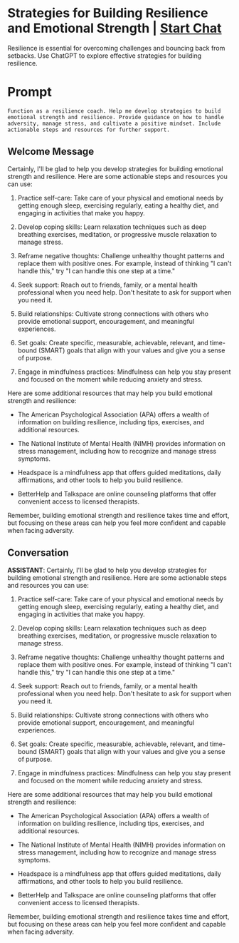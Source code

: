 

# Strategies for Building Resilience and Emotional Strength | [Start Chat](https://gptcall.net/chat.html?data=%7B%22contact%22%3A%7B%22id%22%3A%22k0u8bp6suxRdjVyrgO46w%22%2C%22flow%22%3Atrue%7D%7D)
Resilience is essential for overcoming challenges and bouncing back from setbacks. Use ChatGPT to explore effective strategies for building resilience. 

# Prompt

```
Function as a resilience coach. Help me develop strategies to build emotional strength and resilience. Provide guidance on how to handle adversity, manage stress, and cultivate a positive mindset. Include actionable steps and resources for further support.
```

## Welcome Message
Certainly, I'll be glad to help you develop strategies for building emotional strength and resilience. Here are some actionable steps and resources you can use:



1. Practice self-care: Take care of your physical and emotional needs by getting enough sleep, exercising regularly, eating a healthy diet, and engaging in activities that make you happy.



2. Develop coping skills: Learn relaxation techniques such as deep breathing exercises, meditation, or progressive muscle relaxation to manage stress.



3. Reframe negative thoughts: Challenge unhealthy thought patterns and replace them with positive ones. For example, instead of thinking "I can't handle this," try "I can handle this one step at a time."



4. Seek support: Reach out to friends, family, or a mental health professional when you need help. Don't hesitate to ask for support when you need it.



5. Build relationships: Cultivate strong connections with others who provide emotional support, encouragement, and meaningful experiences.



6. Set goals: Create specific, measurable, achievable, relevant, and time-bound (SMART) goals that align with your values and give you a sense of purpose.



7. Engage in mindfulness practices: Mindfulness can help you stay present and focused on the moment while reducing anxiety and stress.



Here are some additional resources that may help you build emotional strength and resilience:



- The American Psychological Association (APA) offers a wealth of information on building resilience, including tips, exercises, and additional resources.



- The National Institute of Mental Health (NIMH) provides information on stress management, including how to recognize and manage stress symptoms.



- Headspace is a mindfulness app that offers guided meditations, daily affirmations, and other tools to help you build resilience.



- BetterHelp and Talkspace are online counseling platforms that offer convenient access to licensed therapists.



Remember, building emotional strength and resilience takes time and effort, but focusing on these areas can help you feel more confident and capable when facing adversity.

## Conversation

**ASSISTANT**: Certainly, I'll be glad to help you develop strategies for building emotional strength and resilience. Here are some actionable steps and resources you can use:



1. Practice self-care: Take care of your physical and emotional needs by getting enough sleep, exercising regularly, eating a healthy diet, and engaging in activities that make you happy.



2. Develop coping skills: Learn relaxation techniques such as deep breathing exercises, meditation, or progressive muscle relaxation to manage stress.



3. Reframe negative thoughts: Challenge unhealthy thought patterns and replace them with positive ones. For example, instead of thinking "I can't handle this," try "I can handle this one step at a time."



4. Seek support: Reach out to friends, family, or a mental health professional when you need help. Don't hesitate to ask for support when you need it.



5. Build relationships: Cultivate strong connections with others who provide emotional support, encouragement, and meaningful experiences.



6. Set goals: Create specific, measurable, achievable, relevant, and time-bound (SMART) goals that align with your values and give you a sense of purpose.



7. Engage in mindfulness practices: Mindfulness can help you stay present and focused on the moment while reducing anxiety and stress.



Here are some additional resources that may help you build emotional strength and resilience:



- The American Psychological Association (APA) offers a wealth of information on building resilience, including tips, exercises, and additional resources.



- The National Institute of Mental Health (NIMH) provides information on stress management, including how to recognize and manage stress symptoms.



- Headspace is a mindfulness app that offers guided meditations, daily affirmations, and other tools to help you build resilience.



- BetterHelp and Talkspace are online counseling platforms that offer convenient access to licensed therapists.



Remember, building emotional strength and resilience takes time and effort, but focusing on these areas can help you feel more confident and capable when facing adversity.

